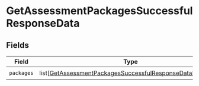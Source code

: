 # GetAssessmentPackagesSuccessfulResponseData


## Fields

| Field                                                                                                                                   | Type                                                                                                                                    | Required                                                                                                                                | Description                                                                                                                             |
| --------------------------------------------------------------------------------------------------------------------------------------- | --------------------------------------------------------------------------------------------------------------------------------------- | --------------------------------------------------------------------------------------------------------------------------------------- | --------------------------------------------------------------------------------------------------------------------------------------- |
| `packages`                                                                                                                              | list[[GetAssessmentPackagesSuccessfulResponseDataPackages](../../models/shared/getassessmentpackagessuccessfulresponsedatapackages.md)] | :heavy_check_mark:                                                                                                                      | N/A                                                                                                                                     |